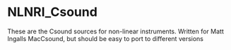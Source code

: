 # NLNRI_Csound
These are the Csound sources for non-linear instruments. Written for Matt Ingalls MacCsound, but should be easy to port to different versions
